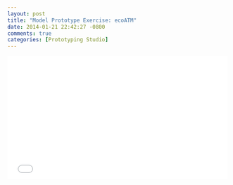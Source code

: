 ```yaml
---
layout: post
title: "Model Prototype Exercise: ecoATM"
date: 2014-01-21 22:42:27 -0800
comments: true
categories: [Prototyping Studio]
---
```




<div class="video-container">
<iframe src="//player.vimeo.com/video/84655899" width="500" height="281" frameborder="0" webkitallowfullscreen mozallowfullscreen allowfullscreen></iframe> 
</div>

